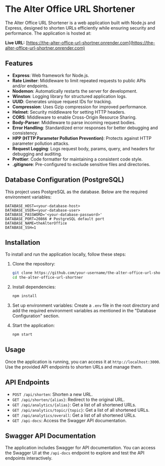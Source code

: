 # The Alter Office URL Shortener

The Alter Office URL Shortener is a web application built with Node.js and Express, designed to shorten URLs efficiently while ensuring security and performance. The application is hosted at:

**Live URL:** [https://the-alter-office-url-shortner.onrender.com](https://the-alter-office-url-shortner.onrender.com)

## Features

- **Express**: Web framework for Node.js.
- **Rate Limiter**: Middleware to limit repeated requests to public APIs and/or endpoints.
- **Nodemon**: Automatically restarts the server for development.
- **Winston**: Logging library for structured application logs.
- **UUID**: Generates unique request IDs for tracking.
- **Compression**: Uses Gzip compression for improved performance.
- **Helmet**: Security middleware for setting HTTP headers.
- **CORS**: Middleware to enable Cross-Origin Resource Sharing.
- **Body-Parser**: Middleware to parse incoming request bodies.
- **Error Handling**: Standardized error responses for better debugging and consistency.
- **HPP (HTTP Parameter Pollution Prevention)**: Protects against HTTP parameter pollution attacks.
- **Request Logging**: Logs request body, params, query, and headers for debugging and auditing.
- **Prettier**: Code formatter for maintaining a consistent code style.
- **.gitignore**: Pre-configured to exclude sensitive files and directories.

## Database Configuration (PostgreSQL)

This project uses PostgreSQL as the database. Below are the required environment variables:

```env
DATABASE_HOST=<your-database-host>
DATABASE_USER=<your-database-user>
DATABASE_PASSWORD='<your-database-password>'
DATABASE_PORT=20866 # PostgreSQL default port
DATABASE_NAME=theAlterOffice
DATABASE_SSH=1
```

## Installation

To install and run the application locally, follow these steps:

1. Clone the repository:

    ```sh
    git clone https://github.com/your-username/the-alter-office-url-shortner.git
    cd the-alter-office-url-shortner
    ```

2. Install dependencies:

    ```sh
    npm install
    ```

3. Set up environment variables:
   Create a `.env` file in the root directory and add the required environment variables as mentioned in the "Database Configuration" section.

4. Start the application:
    ```sh
    npm start
    ```

## Usage

Once the application is running, you can access it at `http://localhost:3000`. Use the provided API endpoints to shorten URLs and manage them.

## API Endpoints

- `POST /api/shorten`: Shorten a new URL.
- `GET /api/shorten/{alias}`: Redirect to the original URL.
- `GET /api/analytics/{alias}`: Get a list of all shortened URLs.
- `GET /api/analytics/topic/{topic}`: Get a list of all shortened URLs.
- `GET /api/analytics/overall`: Get a list of all shortened URLs.
- `GET /api-docs`: Access the Swagger API documentation.

## Swagger API Documentation

The application includes Swagger for API documentation. You can access the Swagger UI at the `/api-docs` endpoint to explore and test the API endpoints interactively.
